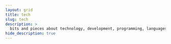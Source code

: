 ```yaml
---
layout: grid
title: tech
slug: tech
description: >
  bits and pieces about technology, development, programming, languages, tools... by Milovan Tomašević.
hide_description: true
---
```

